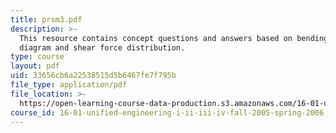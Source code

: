 ```yaml
---
title: prsm3.pdf
description: >-
  This resource contains concept questions and answers based on bending moment
  diagram and shear force distribution.
type: course
layout: pdf
uid: 33656cb6a22538515d5b6467fe7f795b
file_type: application/pdf
file_location: >-
  https://open-learning-course-data-production.s3.amazonaws.com/16-01-unified-engineering-i-ii-iii-iv-fall-2005-spring-2006/33656cb6a22538515d5b6467fe7f795b_prsm3.pdf
course_id: 16-01-unified-engineering-i-ii-iii-iv-fall-2005-spring-2006
---
```


